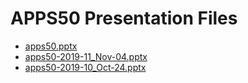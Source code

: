 <!--
This is a machine generated file, and should not be edited, as it will be overwritten with future updates.
-->

# APPS50 Presentation Files

- [apps50.pptx](https://globaleventcdn.blob.core.windows.net/assets/apps/apps50/apps50.pptx)
- [apps50-2019-11_Nov-04.pptx](https://globaleventcdn.blob.core.windows.net/assets/apps/apps50/apps50-2019-11_Nov-04.pptx)
- [apps50-2019-10_Oct-24.pptx](https://globaleventcdn.blob.core.windows.net/assets/apps/apps50/apps50-2019-10_Oct-24.pptx)



